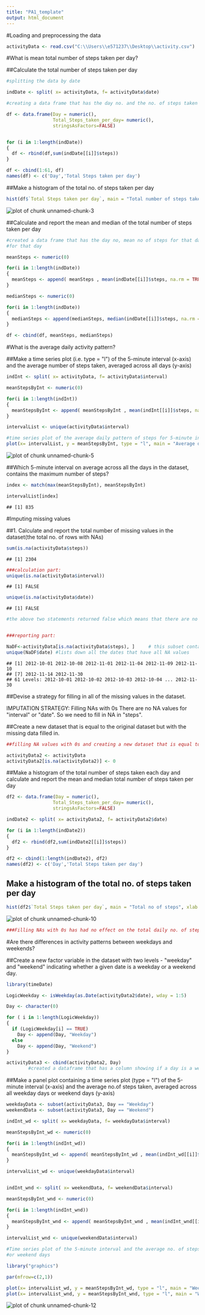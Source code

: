 ```yaml
---
title: "PA1_template"
output: html_document
---
```

#Loading and preprocessing the data


```r
activityData <- read.csv("C:\\Users\\e571237\\Desktop\\activity.csv")
```

#What is mean total number of steps taken per day?

##Calculate the total number of steps taken per day


```r
#splitting the data by date 

indDate <- split( x= activityData, f= activityData$date)

#creating a data frame that has the day no. and the no. of steps taken per day

df <- data.frame(Day = numeric(),
                 Total_Steps_taken_per_day= numeric(), 
                 stringsAsFactors=FALSE) 


for (i in 1:length(indDate))
{
  df <- rbind(df,sum(indDate[[i]]$steps))
}

df <- cbind(1:61, df)
names(df) <- c('Day','Total Steps taken per day')
```

##Make a histogram of the total no. of steps taken per day


```r
hist(df$`Total Steps taken per day`, main = "Total number of steps taken each day", xlab = "Steps", ylab = "Frequency")
```

![plot of chunk unnamed-chunk-3](figure/unnamed-chunk-3-1.png) 

##Calculate and report the mean and median of the total number of steps taken per day


```r
#created a data frame that has the day no, mean no of steps for that day and median no. of steps 
#for that day

meanSteps <- numeric(0)

for(i in 1:length(indDate))
{
  meanSteps <- append( meanSteps , mean(indDate[[i]]$steps, na.rm = TRUE))
}

medianSteps <- numeric(0)

for(i in 1:length(indDate))
{
  medianSteps <- append(medianSteps, median(indDate[[i]]$steps, na.rm = TRUE))
}

df <- cbind(df, meanSteps, medianSteps)
```

#What is the average daily activity pattern?

##Make a time series plot (i.e. type = "l") of the 5-minute interval (x-axis) and the average number of steps taken, averaged across all days (y-axis)


```r
indInt <- split( x= activityData, f= activityData$interval)

meanStepsByInt <- numeric(0)

for(i in 1:length(indInt))
{
  meanStepsByInt <- append( meanStepsByInt , mean(indInt[[i]]$steps, na.rm = TRUE))
}

intervalList <- unique(activityData$interval)

#time series plot of the average daily pattern of steps for 5-minute intervals
plot(x= intervalList, y = meanStepsByInt, type = "l", main = "Average daily pattern of steps", xlab = "Interval", ylab = "Average no. of steps")
```

![plot of chunk unnamed-chunk-5](figure/unnamed-chunk-5-1.png) 

##Which 5-minute interval on average across all the days in the dataset, contains the maximum number of steps?

```r
index <- match(max(meanStepsByInt), meanStepsByInt)

intervalList[index]
```

```
## [1] 835
```

#Imputing missing values

##1. Calculate and report the total number of missing values in the dataset(the total no. of rows with NAs)


```r
sum(is.na(activityData$steps))
```

```
## [1] 2304
```

```r
###calculation part:
unique(is.na(activityData$interval)) 
```

```
## [1] FALSE
```

```r
unique(is.na(activityData$date)) 
```

```
## [1] FALSE
```

```r
#the above two statements returned false which means that there are no missing values for date or interval. Therefore, the missing values are present only in the steps column


###reporting part:

NaDF<-activityData[is.na(activityData$steps), ]     # this subset contains all the NA data 
unique(NaDF$date) #lists down all the dates that have all NA values
```

```
## [1] 2012-10-01 2012-10-08 2012-11-01 2012-11-04 2012-11-09 2012-11-10
## [7] 2012-11-14 2012-11-30
## 61 Levels: 2012-10-01 2012-10-02 2012-10-03 2012-10-04 ... 2012-11-30
```

##Devise a strategy for filling in all of the missing values in the dataset.

IMPUTATION STRATEGY: Filling NAs with 0s
There are no NA values for "interval" or "date". So we need to fill in NA in "steps".

##Create a new dataset that is equal to the original dataset but with the missing data filled in.


```r
##filling NA values with 0s and creating a new dataset that is equal to the original dataset but with missing data filled in

activityData2 <- activityData
activityData2[is.na(activityData2)] <- 0
```

##Make a histogram of the total number of steps taken each day and calculate and report the mean and median total number of steps taken per day


```r
df2 <- data.frame(Day = numeric(),
                 Total_Steps_taken_per_day= numeric(), 
                 stringsAsFactors=FALSE) 

indDate2 <- split( x= activityData2, f= activityData2$date)

for (i in 1:length(indDate2))
{
  df2 <- rbind(df2,sum(indDate2[[i]]$steps))
}

df2 <- cbind(1:length(indDate2), df2)
names(df2) <- c('Day','Total Steps taken per day')
```

## Make a histogram of the total no. of steps taken per day


```r
hist(df2$`Total Steps taken per day`, main = "Total no of steps", xlab = "Steps", ylab = "Frequency")
```

![plot of chunk unnamed-chunk-10](figure/unnamed-chunk-10-1.png) 

```r
###Filling NAs with 0s has had no effect on the total daily no. of steps
```

#Are there differences in activity patterns between weekdays and weekends?

##Create a new factor variable in the dataset with two levels - "weekday" and "weekend" indicating whether a given date is a weekday or a weekend day.

```r
library(timeDate)

LogicWeekday <- isWeekday(as.Date(activityData2$date), wday = 1:5)

Day <- character(0)

for ( i in 1:length(LogicWeekday))
{
  if (LogicWeekday[i] == TRUE)
    Day <- append(Day, "Weekday")
  else
    Day <- append(Day, "Weekend")
}

activityData3 <- cbind(activityData2, Day)
        #created a dataframe that has a column showing if a day is a weekday or a weekend
```


##Make a panel plot containing a time series plot (type = "l") of the 5-minute interval (x-axis) and the average no.of steps taken, averaged across all weekday days or weekend days (y-axis)


```r
weekdayData <- subset(activityData3, Day == "Weekday")
weekendData <- subset(activityData3, Day == "Weekend")

indInt_wd <- split( x= weekdayData, f= weekdayData$interval)

meanStepsByInt_wd <- numeric(0)

for(i in 1:length(indInt_wd))
{
  meanStepsByInt_wd <- append( meanStepsByInt_wd , mean(indInt_wd[[i]]$steps, na.rm = TRUE))
}

intervalList_wd <- unique(weekdayData$interval)


indInt_wnd <- split( x= weekendData, f= weekendData$interval)

meanStepsByInt_wnd <- numeric(0)

for(i in 1:length(indInt_wnd))
{
  meanStepsByInt_wnd <- append( meanStepsByInt_wnd , mean(indInt_wnd[[i]]$steps, na.rm = TRUE))
}

intervalList_wnd <- unique(weekendData$interval)

#Time series plot of the 5-minute interval and the average no. of steps taken, averaged across all weekday days 
#or weekend days

library("graphics")

par(mfrow=c(2,1))

plot(x= intervalList_wd, y = meanStepsByInt_wd, type = "l", main = "Weekday", xlab = "Interval", ylab = "Average no. of steps")
plot(x= intervalList_wnd, y = meanStepsByInt_wnd, type = "l", main = "Weekend", xlab = "Interval", ylab = "Average no. of steps")
```

![plot of chunk unnamed-chunk-12](figure/unnamed-chunk-12-1.png) 


